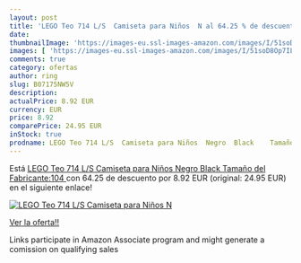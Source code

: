 ```yaml
---
layout: post
title: 'LEGO Teo 714 L/S  Camiseta para Niños  N al 64.25 % de descuento'
date: 
thumbnailImage: 'https://images-eu.ssl-images-amazon.com/images/I/51soD8Op7IL._SL200_.jpg'
images: [ 'https://images-eu.ssl-images-amazon.com/images/I/51soD8Op7IL._SL200_.jpg' ]
comments: true
category: ofertas
author: ring
slug: B07175NW5V
description:
actualPrice: 8.92 EUR
currency: EUR
price: 8.92
comparePrice: 24.95 EUR
inStock: true
prodname: LEGO Teo 714 L/S  Camiseta para Niños  Negro  Black    Tamaño del Fabricante:104 
---
```


Está [LEGO Teo 714 L/S  Camiseta para Niños  Negro  Black    Tamaño del Fabricante:104 ](https://www.amazon.es/dp/B07175NW5V/?tag=tolees-21) con 64.25 de descuento por 8.92 EUR (original: 24.95 EUR) en el siguiente enlace!

[![LEGO Teo 714 L/S  Camiseta para Niños  N](https://images-eu.ssl-images-amazon.com/images/I/51soD8Op7IL._SL200_.jpg)](https://www.amazon.es/dp/B07175NW5V/?tag=tolees-21)

[Ver la oferta!!](https://www.amazon.es/dp/B07175NW5V/?tag=tolees-21)

Links participate in Amazon Associate program and might generate a comission on qualifying sales


